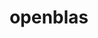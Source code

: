 ---
title: "openblas"
layout: cache
categories: [package, v0.18.1]
meta: {"versions": ["0.3.10", "0.3.20"], "compilers": ["gcc@=7.3.1", "gcc@=7.5.0", "gcc@=8.4.0"], "oss": ["amzn2", "ubuntu18.04"], "platforms": ["linux"], "targets": ["aarch64", "graviton2", "x86_64", "x86_64_v3", "x86_64_v4"], "stacks": ["aws-ahug", "aws-ahug-aarch64", "aws-isc", "aws-isc-aarch64", "data-vis-sdk", "e4s", "radiuss", "root", "tutorial"], "num_specs": 7, "num_specs_by_stack": {"radiuss": 2, "root": 7, "e4s": 1, "aws-isc": 2, "aws-ahug": 2, "aws-isc-aarch64": 2, "aws-ahug-aarch64": 2, "data-vis-sdk": 1, "tutorial": 2}}
spec_details: [{"hash": "n7j2cwzk6ve24agfjlulbs6kgdw2zyn3", "compiler": "gcc@=7.5.0", "versions": ["0.3.20"], "os": "ubuntu18.04", "platform": "linux", "target": "x86_64", "variants": ["~bignuma", "~consistent_fpcsr", "~ilp64", "+locking", "+pic", "+shared", "symbol_suffix=none", "threads=openmp"], "stacks": ["radiuss", "root", "e4s"], "size": "-", "tarball": "https://binaries.spack.io/releases/v0.18.1/build_cache/linux-ubuntu18.04-x86_64/gcc-7.5.0/openblas-0.3.20/linux-ubuntu18.04-x86_64-gcc-7.5.0-openblas-0.3.20-n7j2cwzk6ve24agfjlulbs6kgdw2zyn3.spack"}, {"hash": "yiuqiwwr3vhbz7log7bdovvslnrb2vcd", "compiler": "gcc@=7.3.1", "versions": ["0.3.10"], "os": "amzn2", "platform": "linux", "target": "x86_64_v4", "variants": ["~bignuma", "~consistent_fpcsr", "~ilp64", "+locking", "patches=865703b", "+pic", "+shared", "symbol_suffix=none", "threads=openmp"], "stacks": ["aws-isc", "aws-ahug", "root"], "size": "-", "tarball": "https://binaries.spack.io/releases/v0.18.1/build_cache/linux-amzn2-x86_64_v4/gcc-7.3.1/openblas-0.3.10/linux-amzn2-x86_64_v4-gcc-7.3.1-openblas-0.3.10-yiuqiwwr3vhbz7log7bdovvslnrb2vcd.spack"}, {"hash": "yai2wqqii7pce2dnkckaundfw2zwnvdz", "compiler": "gcc@=7.3.1", "versions": ["0.3.10"], "os": "amzn2", "platform": "linux", "target": "aarch64", "variants": ["~bignuma", "~consistent_fpcsr", "~ilp64", "+locking", "patches=865703b", "+pic", "+shared", "symbol_suffix=none", "threads=openmp"], "stacks": ["root", "aws-isc-aarch64", "aws-ahug-aarch64"], "size": "-", "tarball": "https://binaries.spack.io/releases/v0.18.1/build_cache/linux-amzn2-aarch64/gcc-7.3.1/openblas-0.3.10/linux-amzn2-aarch64-gcc-7.3.1-openblas-0.3.10-yai2wqqii7pce2dnkckaundfw2zwnvdz.spack"}, {"hash": "yafnlnxubkhgh5o4lc3ifklu7ooqf7dw", "compiler": "gcc@=7.3.1", "versions": ["0.3.10"], "os": "amzn2", "platform": "linux", "target": "x86_64_v3", "variants": ["~bignuma", "~consistent_fpcsr", "~ilp64", "+locking", "patches=865703b", "+pic", "+shared", "symbol_suffix=none", "threads=openmp"], "stacks": ["aws-isc", "aws-ahug", "root"], "size": "-", "tarball": "https://binaries.spack.io/releases/v0.18.1/build_cache/linux-amzn2-x86_64_v3/gcc-7.3.1/openblas-0.3.10/linux-amzn2-x86_64_v3-gcc-7.3.1-openblas-0.3.10-yafnlnxubkhgh5o4lc3ifklu7ooqf7dw.spack"}, {"hash": "dydujpzz2yqemiiboxdl2qb5e73wqesm", "compiler": "gcc@=7.5.0", "versions": ["0.3.20"], "os": "ubuntu18.04", "platform": "linux", "target": "x86_64", "variants": ["~bignuma", "~consistent_fpcsr", "~ilp64", "+locking", "+pic", "+shared", "symbol_suffix=none", "threads=none"], "stacks": ["data-vis-sdk", "radiuss", "root", "tutorial"], "size": "-", "tarball": "https://binaries.spack.io/releases/v0.18.1/build_cache/linux-ubuntu18.04-x86_64/gcc-7.5.0/openblas-0.3.20/linux-ubuntu18.04-x86_64-gcc-7.5.0-openblas-0.3.20-dydujpzz2yqemiiboxdl2qb5e73wqesm.spack"}, {"hash": "2oc3alkrf4nuhncus5rqpsptwdexz3rc", "compiler": "gcc@=7.3.1", "versions": ["0.3.10"], "os": "amzn2", "platform": "linux", "target": "graviton2", "variants": ["~bignuma", "~consistent_fpcsr", "~ilp64", "+locking", "patches=865703b", "+pic", "+shared", "symbol_suffix=none", "threads=openmp"], "stacks": ["root", "aws-isc-aarch64", "aws-ahug-aarch64"], "size": "-", "tarball": "https://binaries.spack.io/releases/v0.18.1/build_cache/linux-amzn2-graviton2/gcc-7.3.1/openblas-0.3.10/linux-amzn2-graviton2-gcc-7.3.1-openblas-0.3.10-2oc3alkrf4nuhncus5rqpsptwdexz3rc.spack"}, {"hash": "ew72qgylu65tqvbbrk6zk54vs3jwsrip", "compiler": "gcc@=8.4.0", "versions": ["0.3.20"], "os": "ubuntu18.04", "platform": "linux", "target": "x86_64", "variants": ["~bignuma", "~consistent_fpcsr", "~ilp64", "+locking", "+pic", "+shared", "symbol_suffix=none", "threads=none"], "stacks": ["root", "tutorial"], "size": "-", "tarball": "https://binaries.spack.io/releases/v0.18.1/build_cache/linux-ubuntu18.04-x86_64/gcc-8.4.0/openblas-0.3.20/linux-ubuntu18.04-x86_64-gcc-8.4.0-openblas-0.3.20-ew72qgylu65tqvbbrk6zk54vs3jwsrip.spack"}]
---